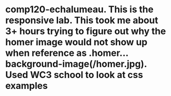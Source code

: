 # comp120-echalumeau. This is the responsive lab. This took me about 3+ hours trying to figure out why the homer image would not show up when reference as .homer... background-image(/homer.jpg). Used WC3 school to look at css examples
